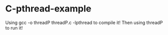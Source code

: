 # C-pthread-example

Using gcc -o threadP threadP.c -lpthread to compile it!
Then using threadP <firstArgument> <secondArgument> to run it!
